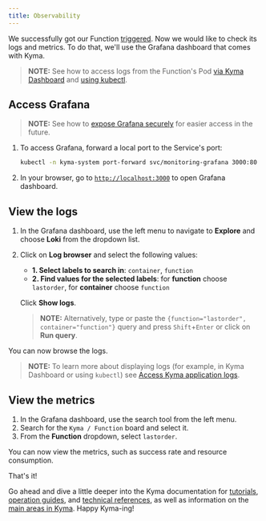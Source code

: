 ```yaml
---
title: Observability
---
```


We successfully got our Function [triggered](04-trigger-workload-with-event.md).
Now we would like to check its logs and metrics. 
To do that, we'll use the Grafana dashboard that comes with Kyma.

> **NOTE:** See how to access logs from the Function's Pod [via Kyma Dashboard](../04-operation-guides/operations/obsv-01-access-logs.md#kubernetes-logs-in-kyma-dashboard) and [using kubectl](../04-operation-guides/operations/obsv-01-access-logs.md#kubernetes-logs-using-kubectl). 

## Access Grafana

> **NOTE:** See how to [expose Grafana securely](../04-operation-guides/security/sec-06-access-expose-kiali-grafana.md) for easier access in the future.

1. To access Grafana, forward a local port to the Service's port:
    ```bash
    kubectl -n kyma-system port-forward svc/monitoring-grafana 3000:80
    ```
2. In your browser, go to [`http://localhost:3000`](http://localhost:3000) to open Grafana dashboard.

## View the logs

1. In the Grafana dashboard, use the left menu to navigate to **Explore** and choose **Loki** from the dropdown list.
2. Click on **Log browser** and select the following values:
   - **1. Select labels to search in**: `container`, `function`
   - **2. Find values for the selected labels**: for **function** choose `lastorder`, for **container** choose `function` 
   
   Click **Show logs**.

    > **NOTE:** Alternatively, type or paste the `{function="lastorder", container="function"}` query and press `Shift`+`Enter` or click on **Run query**. 

You can now browse the logs.  

   > **NOTE:** To learn more about displaying logs (for example, in Kyma Dashboard or using `kubectl`) see [Access Kyma application logs](../04-operation-guides/operations/obsv-01-access-logs.md).

## View the metrics

1. In the Grafana dashboard, use the search tool from the left menu.
2. Search for the `Kyma / Function` board and select it. 
3. From the **Function** dropdown, select `lastorder`.

You can now view the metrics, such as success rate and resource consumption.

That's it! 

Go ahead and dive a little deeper into the Kyma documentation for [tutorials](../03-tutorials), [operation guides](../04-operation-guides), and [technical references](../05-technical-reference), as well as information on the [main areas in Kyma](../01-overview/main-areas). Happy Kyma-ing!
